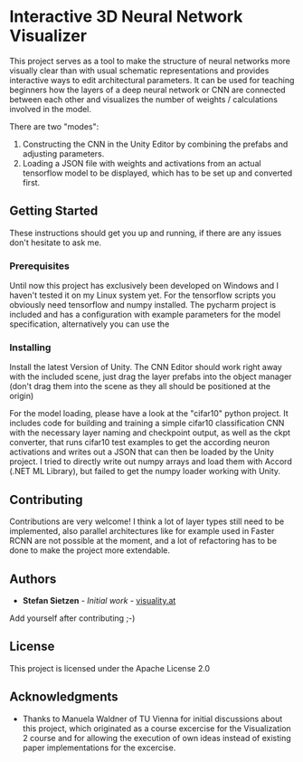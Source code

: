 
# Interactive 3D Neural Network Visualizer

This project serves as a tool to make the structure of neural networks more visually clear than with usual schematic representations and provides interactive ways to edit architectural parameters. It can be used for teaching beginners how the layers of a deep neural network or CNN are connected between each other and visualizes the number of weights / calculations involved in the model.

There are two "modes":
1. Constructing the CNN in the Unity Editor by combining the prefabs and adjusting parameters.
2. Loading a  JSON file with weights and activations from an actual tensorflow model to be displayed, which has to be set up and converted first.

## Getting Started

These instructions should get you up and running, if there are any issues don't hesitate to ask me.

### Prerequisites
Until now this project has exclusively been developed on Windows and I haven't tested it on my Linux system yet.
For the tensorflow scripts you obviously need tensorflow and numpy installed.
The pycharm project is included and has a configuration with example parameters for the model specification, alternatively you can use the

### Installing

Install the latest Version of Unity.
The CNN Editor should work right away with the included scene, just drag the layer prefabs into the object manager (don't drag them into the scene as they all should be positioned at the origin)

For the model loading, please have a look at the "cifar10" python project. It includes code for building and training a simple cifar10 classification CNN with the necessary layer naming and checkpoint output, as well as the ckpt converter, that runs cifar10 test examples to get the according neuron activations and writes out a JSON that can then be loaded by the Unity project. I tried  to directly write out numpy arrays and load them with Accord (.NET ML Library), but failed to get the numpy loader working with Unity.


## Contributing

Contributions are very welcome! I think a lot of layer types still need to be implemented, also parallel architectures like for example used in Faster RCNN are not possible at the moment, and a lot of refactoring has to be done to make the project more extendable.


## Authors

* **Stefan Sietzen** - *Initial work* - [visuality.at](http://visuality.at)

Add yourself  after contributing ;-)

## License

This project is licensed under the Apache License 2.0

## Acknowledgments

* Thanks to Manuela Waldner of TU Vienna for initial discussions about this project, which originated as a course excercise for the Visualization 2 course and for allowing the execution of own ideas instead of existing paper implementations for the excercise.